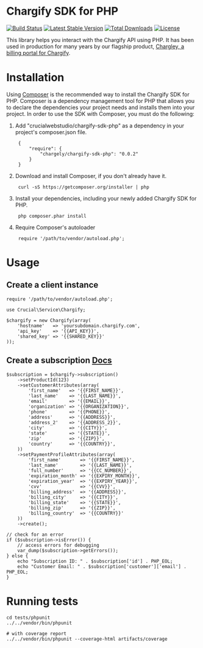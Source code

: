 # Chargify SDK for PHP

[![Build Status](https://travis-ci.org/chargely/chargify-sdk-php.svg?branch=master)](https://travis-ci.org/chargely/chargify-sdk-php)
[![Latest Stable Version](https://poser.pugx.org/chargely/chargify-sdk-php/v/stable)](https://packagist.org/packages/chargely/chargify-sdk-php)
[![Total Downloads](https://poser.pugx.org/chargely/chargify-sdk-php/downloads)](https://packagist.org/packages/chargely/chargify-sdk-php)
[![License](https://poser.pugx.org/chargely/chargify-sdk-php/license)](https://packagist.org/packages/chargely/chargify-sdk-php)

This library helps you interact with the Chargify API using PHP. It has been used in production for many years by our 
flagship product, [Chargley, a billing portal for Chargify](http://www.getchargely.com).

# Installation

Using [Composer](https://getcomposer.org/) is the recommended way to install the Chargify SDK for PHP. Composer is a 
dependency management tool for PHP that allows you to declare the dependencies your project needs and installs them 
into your project. In order to use the SDK with Composer, you must do the following:

1. Add "crucialwebstudio/chargify-sdk-php" as a dependency in your project's composer.json file.

        {
            "require": {
                "chargely/chargify-sdk-php": "0.0.2"
            }
        }

2. Download and install Composer, if you don't already have it.

        curl -sS https://getcomposer.org/installer | php

3. Install your dependencies, including your newly added Chargify SDK for PHP.

        php composer.phar install

4. Require Composer's autoloader

        require '/path/to/vendor/autoload.php';

# Usage

## Create a client instance

    require '/path/to/vendor/autoload.php';
    
    use Crucial\Service\Chargify;
    
    $chargify = new Chargify(array(
        'hostname'   => 'yoursubdomain.chargify.com',
        'api_key'    => '{{API_KEY}}',
        'shared_key' => '{{SHARED_KEY}}'
    ));
    
## Create a subscription [Docs](https://docs.chargify.com/api-customers)

    $subscription = $chargify->subscription()
        ->setProductId(123)
        ->setCustomerAttributes(array(
            'first_name'   => '{{FIRST_NAME}}',
            'last_name'    => '{{LAST_NAME}}',
            'email'        => '{{EMAIL}}',
            'organization' => '{{ORGANIZATION}}',
            'phone'        => '{{PHONE}}',
            'address'      => '{{ADDRESS}}',
            'address_2'    => '{{ADDRESS_2}}',
            'city'         => '{{CITY}}',
            'state'        => '{{STATE}}',
            'zip'          => '{{ZIP}}',
            'country'      => '{{COUNTRY}}',
        ))
        ->setPaymentProfileAttributes(array(
            'first_name'       => '{{FIRST_NAME}}',
            'last_name'        => '{{LAST_NAME}}',
            'full_number'      => '{{CC_NUMBER}}',
            'expiration_month' => '{{EXPIRY_MONTH}}',
            'expiration_year'  => '{{EXPIRY_YEAR}}',
            'cvv'              => '{{CVV}}',
            'billing_address'  => '{{ADDRESS}}',
            'billing_city'     => '{{CITY}}',
            'billing_state'    => '{{STATE}}',
            'billing_zip'      => '{{ZIP}}',
            'billing_country'  => '{{COUNTRY}}'
        ))
        ->create();
        
    // check for an error
    if ($subscription->isError()) {
        // access errors for debugging
        var_dump($subscription->getErrors());
    } else {
        echo "Subscription ID: " . $subscription['id'] . PHP_EOL;
        echo "Customer Email: " . $subscription['customer']['email'] . PHP_EOL;
    }
    
# Running tests

    cd tests/phpunit
    ../../vendor/bin/phpunit
    
    # with coverage report
    ../../vendor/bin/phpunit --coverage-html artifacts/coverage